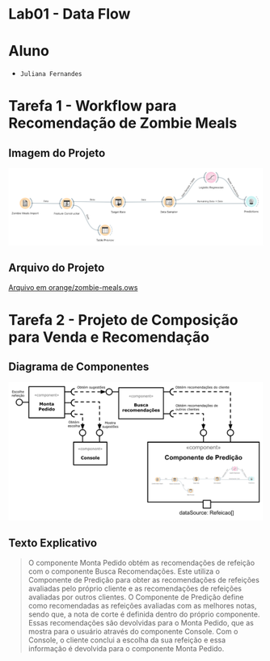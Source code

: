 # Lab01 - Data Flow

# Aluno
* `Juliana Fernandes`

# Tarefa 1 - Workflow para Recomendação de Zombie Meals

## Imagem do Projeto
![Workflow Orange](images/lab01-orange.png)

## Arquivo do Projeto
[Arquivo em orange/zombie-meals.ows](orange/zombie-meals.ows)

# Tarefa 2 - Projeto de Composição para Venda e Recomendação

## Diagrama de Componentes
![Diagrama Venda](images/lab01-diagrama.png)

## Texto Explicativo
> O componente Monta Pedido obtém as recomendações de refeição com o componente Busca Recomendações. Este utiliza o Componente de Predição para obter as recomendações de refeições avaliadas pelo próprio cliente e as recomendações de refeições avaliadas por outros clientes. O Componente de Predição define como recomendadas as refeições avaliadas com as melhores notas, sendo que, a nota de corte é definida dentro do próprio componente. Essas recomendações são devolvidas para o Monta Pedido, que as mostra para o usuário através do componente Console. Com o Console, o cliente conclui a escolha da sua refeição e essa informação é devolvida para o componente Monta Pedido.